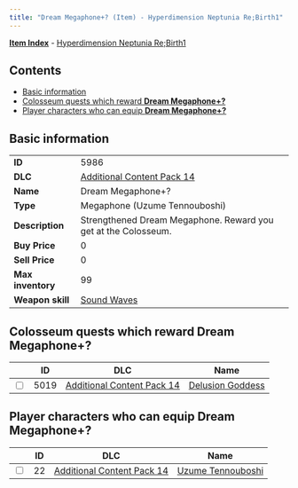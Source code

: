 ```yaml
---
title: "Dream Megaphone+? (Item) - Hyperdimension Neptunia Re;Birth1"
---
```


[**Item Index**](/neptunia/rb1/item/index.html) - [Hyperdimension Neptunia Re;Birth1](/neptunia/rb1)

## Contents

- [Basic information](#basic-information)
- [Colosseum quests which reward **Dream Megaphone+?**](#colosseum-quests-which-reward-dream-megaphone)
- [Player characters who can equip **Dream Megaphone+?**](#player-characters-who-can-equip-dream-megaphone)

## Basic information

|   |   |
| -- | -- |
| **ID** | 5986 |
| **DLC** | [Additional Content Pack 14](/neptunia/rb1/dlc/23-pack14.html) |
| **Name** | Dream Megaphone+? |
| **Type** | Megaphone (Uzume Tennouboshi) |
| **Description** | Strengthened Dream Megaphone. Reward you get at the Colosseum. |
| **Buy Price** | 0 |
| **Sell Price** | 0 |
| **Max inventory** | 99 |
| **Weapon skill** | [Sound Waves](/neptunia/rb1/skill/23-3701-sound-waves.html) |

## Colosseum quests which reward **Dream Megaphone+?**

|    | ID | DLC | Name |
| -- | -- | --- | ---- |
| <input type="checkbox" id="rb1-colosseum-23-5019" class="trackbox" /> | 5019 | [Additional Content Pack 14](/neptunia/rb1/dlc/23-pack14.html) | [Delusion Goddess](/neptunia/rb1/colosseum/23-5019-delusion-goddess.html) |

## Player characters who can equip **Dream Megaphone+?**

|    | ID | DLC | Name |
| -- | -- | --- | ---- |
| <input type="checkbox" id="rb1-player-23-22" class="trackbox" /> | 22 | [Additional Content Pack 14](/neptunia/rb1/dlc/23-pack14.html) | [Uzume Tennouboshi](/neptunia/rb1/player/23-22-uzume-tennouboshi.html) |